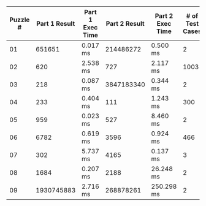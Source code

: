 <table>
<thead>
<tr><th>Puzzle #  </th><th>Part 1 Result  </th><th>Part 1 Exec Time  </th><th>Part 2 Result  </th><th>Part 2 Exec Time  </th><th># of Test Cases  </th></tr>
</thead>
<tbody>
<tr><td>01        </td><td>651651         </td><td>0.017 ms          </td><td>214486272      </td><td>0.500 ms          </td><td>2                </td></tr>
<tr><td>02        </td><td>620            </td><td>2.538 ms          </td><td>727            </td><td>2.117 ms          </td><td>1003             </td></tr>
<tr><td>03        </td><td>218            </td><td>0.087 ms          </td><td>3847183340     </td><td>0.344 ms          </td><td>2                </td></tr>
<tr><td>04        </td><td>233            </td><td>0.404 ms          </td><td>111            </td><td>1.243 ms          </td><td>300              </td></tr>
<tr><td>05        </td><td>959            </td><td>0.023 ms          </td><td>527            </td><td>8.460 ms          </td><td>2                </td></tr>
<tr><td>06        </td><td>6782           </td><td>0.619 ms          </td><td>3596           </td><td>0.924 ms          </td><td>466              </td></tr>
<tr><td>07        </td><td>302            </td><td>5.737 ms          </td><td>4165           </td><td>0.137 ms          </td><td>3                </td></tr>
<tr><td>08        </td><td>1684           </td><td>0.207 ms          </td><td>2188           </td><td>26.248 ms         </td><td>2                </td></tr>
<tr><td>09        </td><td>1930745883     </td><td>2.716 ms          </td><td>268878261      </td><td>250.298 ms        </td><td>2                </td></tr>
</tbody>
</table>